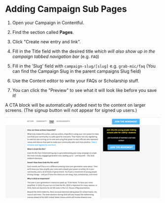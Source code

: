 # Adding Campaign Sub Pages

1.  Open your Campaign in Contentful.

2.  Find the section called **Pages**.

3.  Click "Create new entry and link".

4.  Fill in the Title field with the desired title _which will also show up in the campaign tabbed navigation bar_ (e.g. `FAQ`)

5.  Fill in the 'Slug' field with `campaign-slug/[slug]` e.g. `grab-mic/faq` (You can find the Campaign Slug in the parent campaigns Slug field)

6.  Use the Content editor to write your FAQs or Scholarship stuff.

7.  You can click the "Preview" to see what it will look like before you save it!

A CTA block will be automatically added next to the content on larger screens. (The signup button will not appear for signed up users.)

![Campaign Sub Page](../_assets/campaign-sub-page.png)
